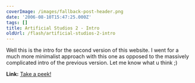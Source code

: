 ```yaml
---
coverImage: /images/fallback-post-header.png
date: '2006-08-10T15:47:25.000Z'
tags: []
title: Artificial Studios 2 - Intro
oldUrl: /flash/artificial-studios-2-intro
---
```


Well this is the intro for the second version of this website. I went for a much more minimalist approach with this one as opposed to the massively complicated intro of the previous version. Let me know what u think ;)

**Link:** [Take a peek!](https://www.mikecann.co.uk/ArtificialStudios2/index.html)

